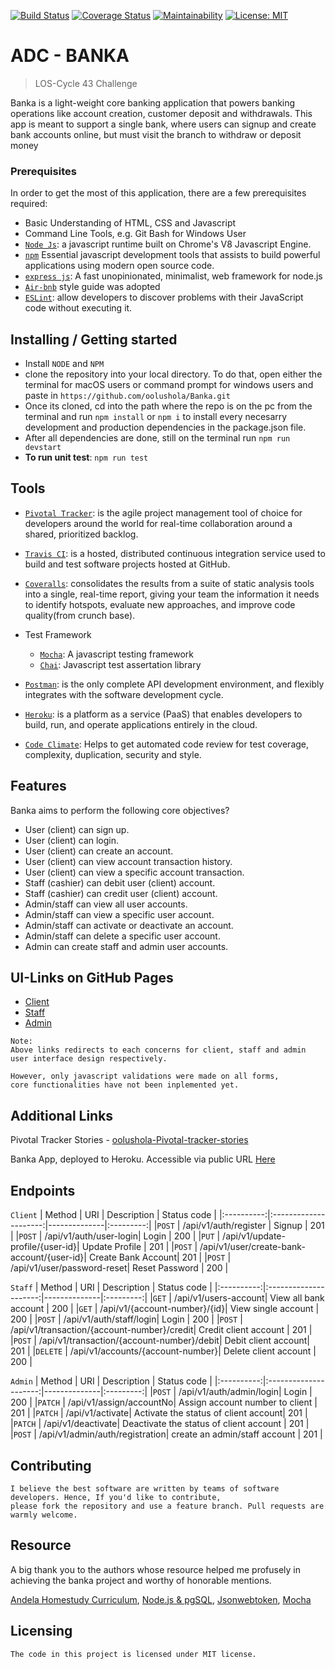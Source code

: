 [![Build Status](https://travis-ci.com/oolushola/Banka.svg?branch=develop)](https://travis-ci.com/oolushola/Banka) [![Coverage Status](https://coveralls.io/repos/github/oolushola/Banka/badge.svg?branch=develop)](https://coveralls.io/github/oolushola/Banka?branch=develop) [![Maintainability](https://api.codeclimate.com/v1/badges/b5cadd3bb7b57281c835/maintainability)](https://codeclimate.com/github/oolushola/Banka/maintainability) [![License: MIT](https://img.shields.io/badge/License-MIT-yellow.svg)](https://opensource.org/licenses/MIT)

# ADC - BANKA
> LOS-Cycle 43 Challenge

Banka is a light-weight core banking application that powers banking operations like account creation, customer deposit and withdrawals. This app is meant to support a single bank, where users can signup and create bank accounts online, but must visit the branch to withdraw or deposit money

### Prerequisites
In order to get the most of this application, there are a few prerequisites required: 

- Basic Understanding of HTML, CSS and Javascript
- Command Line Tools, e.g. Git Bash for Windows User
- [`Node Js`](https://nodejs.org/en/): a javascript runtime built on Chrome's V8 Javascript Engine.
- [`npm`](https://www.npmjs.com/package/download) Essential javascript development tools that assists to build powerful applications using modern open source code.
- [`express js`](https://expressjs.com/): A fast unopinionated, minimalist, web framework for node.js
- [`Air-bnb`](https://www.npmjs.com/package/eslint-config-airbnb) style guide was adopted
- [`ESLint`](https://eslint.org/): allow developers to discover problems with their JavaScript code without executing it.

## Installing / Getting started


- Install `NODE` and `NPM`
- clone the repository into your local directory. To do that, open either the terminal for macOS  users or command prompt for windows users and paste in `https://github.com/oolushola/Banka.git`
- Once its cloned, cd into the path where the repo is on the pc from the terminal and run `npm install` or `npm i` to install every necesarry development and production dependencies in the package.json file.
- After all dependencies are done, still on the terminal run `npm run devstart`
- **To run unit test**: `npm run test`


## Tools
- [`Pivotal Tracker`](https://www.pivotaltracker.com/): is the agile project management tool of choice for developers around the world for real-time collaboration around a shared, prioritized backlog.
- [`Travis CI`](https://travis-ci.com/): is a hosted, distributed continuous integration service used to build and test software projects hosted at GitHub.
- [`Coveralls`](https://coveralls.io/): consolidates the results from a suite of static analysis tools into a single, real-time report, giving your team the information it needs to identify hotspots, evaluate new approaches, and improve code quality(from crunch base).

- Test Framework
    * [`Mocha`](https://mochajs.org/): A javascript testing framework
    * [`Chai`](https://www.chaijs.com/): Javascript test assertation library
- [`Postman`](https://www.getpostman.com/): is the only complete API development environment, and flexibly integrates with the software development cycle.
- [`Heroku`](https://www.heroku.com/): is a platform as a service (PaaS) that enables developers to build, run, and operate applications entirely in the cloud.
- [`Code Climate`](https://codeclimate.com/): Helps to get automated code review for test coverage, complexity, duplication, security and style.


## Features

Banka aims to perform the following core objectives?
* User (client) can sign up.
* User (client) can login.
* User (client) can create an account.
* User (client) can view account transaction history.
* User (client) can view a specific account transaction.
* Staff (cashier) can debit user (client) account.
* Staff (cashier) can credit user (client) account.
* Admin/staff can view all user accounts.
* Admin/staff can view a specific user account.
* Admin/staff can activate or deactivate an account.
* Admin/staff can delete a specific user account.
* Admin can create staff and admin user accounts.

## UI-Links on GitHub Pages
- [Client](https://oolushola.github.io/Banka/) 
- [Staff](https://oolushola.github.io/Banka/staff/) 
- [Admin](https://oolushola.github.io/Banka/admin/)
```gherkin
Note: 
Above links redirects to each concerns for client, staff and admin user interface design respectively.

However, only javascript validations were made on all forms, 
core functionalities have not been inplemented yet.
```

## Additional Links
Pivotal Tracker Stories - [oolushola-Pivotal-tracker-stories](https://www.pivotaltracker.com/n/projects/2320366) 

Banka App, deployed to Heroku. Accessible via public URL [Here](https://adc-bankav1.herokuapp.com/)

## Endpoints

`Client`
|  Method  | URI             | Description  |  Status code |
|:----------:|:---------------------:|--------------|:---------:|
|`POST`   | /api/v1/auth/register | Signup |  201 |
|`POST`  | /api/v1/auth/user-login|  Login | 200  |
|`PUT`  | /api/v1/update-profile/{user-id}|  Update Profile | 201  |
|`POST`  | /api/v1/user/create-bank-account/{user-id}|  Create Bank Account| 201  |
|`POST`  | /api/v1/user/password-reset|  Reset Password | 200  |

`Staff`
|  Method  | URI             | Description  |  Status code |
|:----------:|:---------------------:|--------------|:---------:|
|`GET`  | /api/v1/users-account|  View all bank account | 200  |
|`GET`  | /api/v1/{account-number}/{id}|  View single account | 200  |
|`POST`  | /api/v1/auth/staff/login|  Login | 200  |
|`POST`  | /api/v1/transaction/{account-number}/credit|  Credit client account | 201  |
|`POST`  | /api/v1/transaction/{account-number}/debit|  Debit client account| 201  |
|`DELETE`  | /api/v1/accounts/{account-number}|  Delete client account | 200  |

`Admin`
|  Method  | URI             | Description  |  Status code |
|:----------:|:---------------------:|--------------|:---------:|
|`POST`  | /api/v1/auth/admin/login|  Login | 200  |
|`PATCH`  | /api/v1/assign/accountNo|  Assign account number to client | 201  |
|`PATCH`  | /api/v1/activate|  Activate the status of client account| 201  |
|`PATCH`  | /api/v1/deactivate|  Deactivate the status of client account | 201  |
|`POST`  | /api/v1/admin/auth/registration|  create an admin/staff account | 201  |


## Contributing

````
I believe the best software are written by teams of software developers. Hence, If you'd like to contribute, 
please fork the repository and use a feature branch. Pull requests are warmly welcome.
````

## Resource

A big thank you to the authors whose resource helped me profusely in achieving the banka project and worthy of honorable mentions.

[Andela Homestudy Curriculum](https://homestudy.andela.com/), [Node.js & pgSQL](https://blog.logrocket.com/setting-up-a-restful-api-with-node-js-and-postgresql-d96d6fc892d8),   [Jsonwebtoken](https://medium.freecodecamp.org/securing-node-js-restful-apis-with-json-web-tokens-9f811a92bb52), [Mocha](https://medium.com/@asciidev/testing-a-node-express-application-with-mocha-chai-9592d41c0083)

## Licensing

    The code in this project is licensed under MIT license.
